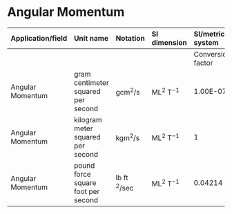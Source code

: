 # Angular Momentum

| Application/field | Unit name | Notation | SI dimension | SI/metric system |  | English/US system |  |
| :--- | :--- | :--- | :--- | :--- | :--- | :--- | :--- |
|  |  |  |  | Conversion factor | Unit | Conversion factor | Unit |
| Angular Momentum | gram centimeter squared per second | $\mathrm{g} \mathrm{cm}^{2} / \mathrm{s}$ | $\mathrm{ML}^{2} \mathrm{~T}^{-1}$ | 1.00E-07 | $\mathrm{kg} \mathrm{m}^{2} / \mathrm{s}$ | 2.373E-06 | $\mathrm{lb} \mathrm{ft}^{2} / \mathrm{sec}$ |
| Angular Momentum | kilogram meter squared per second | $\mathrm{kg} \mathrm{m}^{2} / \mathrm{s}$ | $\mathrm{ML}^{2} \mathrm{~T}^{-1}$ | 1 | $\mathrm{kg} \mathrm{m}^{2} / \mathrm{s}$ | 23.73 | lb ft ${ }^{2} / \mathrm{sec}$ |
| Angular Momentum | pound force square foot per second | lb ft ${ }^{2} / \mathrm{sec}$ | $\mathrm{ML}^{2} \mathrm{~T}^{-1}$ | 0.04214 | $\mathrm{kg} \mathrm{m}^{2} / \mathrm{s}$ | 1 | $\mathrm{lb} \mathrm{ft}^{2} / \mathrm{sec}$ |
